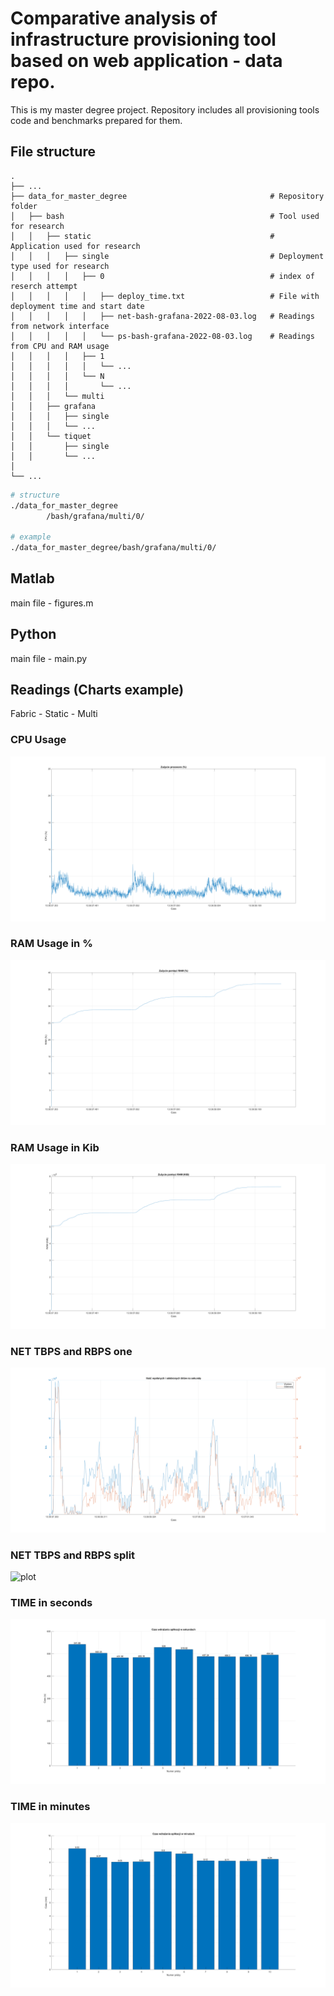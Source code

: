 # Comparative analysis of infrastructure provisioning tool based on web application - data repo.

This is my master degree project. 
Repository includes all provisioning tools code and benchmarks prepared for them.
  
## File structure 

```
.
├── ...
├── data_for_master_degree                                # Repository folder
│   ├── bash                                              # Tool used for research
│   │   ├── static                                        # Application used for research
│   │   │   ├── single                                    # Deployment type used for research
│   │   │   │   ├── 0                                     # index of reserch attempt
│   │   │   │   │   ├── deploy_time.txt                   # File with deployment time and start date
│   │   │   │   │   ├── net-bash-grafana-2022-08-03.log   # Readings from network interface
│   │   │   │   │   └── ps-bash-grafana-2022-08-03.log    # Readings from CPU and RAM usage
│   │   │   │   ├── 1
│   │   │   │   │   └── ...
│   │   │   │   └── N
│   │   │   │       └── ...
│   │   │   └── multi
│   │   ├── grafana         
│   │   │   ├── single
│   │   │   └── ...
│   │   └── tiquet
│   │       ├── single
│   │       └── ...
│
└── ...
```

```bash
# structure
./data_for_master_degree
        /bash/grafana/multi/0/

# example
./data_for_master_degree/bash/grafana/multi/0/
```


## Matlab
main file - figures.m

## Python
main file - main.py

## Readings (Charts example)
Fabric - Static - Multi
 
### CPU Usage
![plot](./images/fabric/static/multi/cpu_usage.png)

### RAM Usage in %
![plot](./images/fabric/static/multi/ram_usage_p.png)

### RAM Usage in Kib
![plot](./images/fabric/static/multi/ram_usage_kib.png)

### NET TBPS and RBPS one
![plot](./images/fabric/static/multi/trbps.png)

### NET TBPS and RBPS split
![plot](./images/fabric/static/multi/compare_rbps_tbps.png)

### TIME in seconds
![plot](./images/fabric/static/multi/time_sec.png)

### TIME in minutes
![plot](./images/fabric/static/multi/time_min.png)
